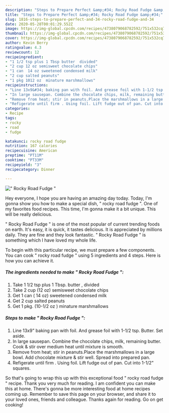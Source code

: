 ```yaml
---
description: "Steps to Prepare Perfect &amp;#34; Rocky Road Fudge &amp;#34;"
title: "Steps to Prepare Perfect &amp;#34; Rocky Road Fudge &amp;#34;"
slug: 1816-steps-to-prepare-perfect-and-34-rocky-road-fudge-and-34
date: 2020-05-28T00:01:29.552Z
image: https://img-global.cpcdn.com/recipes/4738079068782592/751x532cq70/rocky-road-fudge-recipe-main-photo.jpg
thumbnail: https://img-global.cpcdn.com/recipes/4738079068782592/751x532cq70/rocky-road-fudge-recipe-main-photo.jpg
cover: https://img-global.cpcdn.com/recipes/4738079068782592/751x532cq70/rocky-road-fudge-recipe-main-photo.jpg
author: Kevin Berry
ratingvalue: 4.3
reviewcount: 12
recipeingredient:
- "1 1/2 tsp plus 1 Tbsp butter  divided"
- "2 cup 12 oz semisweet chocolate chips"
- "1 can  14 oz sweetened condensed milk"
- "2 cup salted peanuts"
- "1 pkg 1012 oz  minature marshmallows"
recipeinstructions:
- "Line 13x9&#34; baking pan with foil. And grease foil with 1-1/2 tsp. Butter. Set aside."
- "In large sausepan. Combine the chocolate chips, milk, remaining butter. Cook &amp; stir over medium heat until mixture is smooth."
- "Remove from heat; stir in peanuts.Place the marshmallows in a large bowl. Add chocolate mixture &amp; stir well. Spread into prepared pan."
- "Refigerate until firm . Using foil. Lift fudge out of pan. Cut into 1-1/2&#34; squares."
categories:
- Recipe
tags:
- rocky
- road
- fudge

katakunci: rocky road fudge 
nutrition: 167 calories
recipecuisine: American
preptime: "PT11M"
cooktime: "PT33M"
recipeyield: "3"
recipecategory: Dinner

---
```



![&#34; Rocky Road Fudge &#34;](https://img-global.cpcdn.com/recipes/4738079068782592/751x532cq70/rocky-road-fudge-recipe-main-photo.jpg)

Hey everyone, I hope you are having an amazing day today. Today, I'm gonna show you how to make a special dish, &#34; rocky road fudge &#34;. One of my favorites food recipes. This time, I'm gonna make it a bit unique. This will be really delicious.



&#34; Rocky Road Fudge &#34; is one of the most popular of current trending foods on earth. It's easy, it is quick, it tastes delicious. It is appreciated by millions daily. They are fine and they look fantastic. &#34; Rocky Road Fudge &#34; is something which I have loved my whole life.


To begin with this particular recipe, we must prepare a few components. You can cook &#34; rocky road fudge &#34; using 5 ingredients and 4 steps. Here is how you can achieve it.

<!--inarticleads1-->

##### The ingredients needed to make &#34; Rocky Road Fudge &#34;:

1. Take 1 1/2 tsp plus 1 Tbsp. butter , divided
1. Take 2 cup (12 oz) semisweet chocolate chips
1. Get 1 can ( 14 oz) sweetened condensed milk
1. Get 2 cup salted peanuts
1. Get 1 pkg. (10-1/2 oz ) minature marshmallows




<!--inarticleads2-->

##### Steps to make &#34; Rocky Road Fudge &#34;:

1. Line 13x9&#34; baking pan with foil. And grease foil with 1-1/2 tsp. Butter. Set aside.
1. In large sausepan. Combine the chocolate chips, milk, remaining butter. Cook &amp; stir over medium heat until mixture is smooth.
1. Remove from heat; stir in peanuts.Place the marshmallows in a large bowl. Add chocolate mixture &amp; stir well. Spread into prepared pan.
1. Refigerate until firm . Using foil. Lift fudge out of pan. Cut into 1-1/2&#34; squares.




So that's going to wrap this up with this exceptional food &#34; rocky road fudge &#34; recipe. Thank you very much for reading. I am confident you can make this at home. There's gonna be more interesting food at home recipes coming up. Remember to save this page on your browser, and share it to your loved ones, friends and colleague. Thanks again for reading. Go on get cooking!
